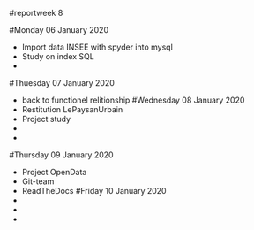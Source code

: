 

#reportweek 8

#Monday 06 January 2020
- Import data INSEE with spyder into mysql
- Study on index SQL 
-
#Thuesday 07 January 2020
- back to functionel relitionship
#Wednesday 08 January 2020
- Restitution LePaysanUrbain
- Project study
-
-
#Thursday 09 January 2020
- Project OpenData
- Git-team
- ReadTheDocs
#Friday 10 January 2020
-
-
-

